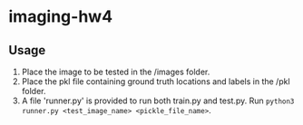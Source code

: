 # imaging-hw4
## Usage
1. Place the image to be tested in the /images folder.
2. Place the pkl file containing ground truth locations and labels in the /pkl folder.
3. A file 'runner.py' is provided to run both train.py and test.py. Run `python3 runner.py <test_image_name> <pickle_file_name>`.
